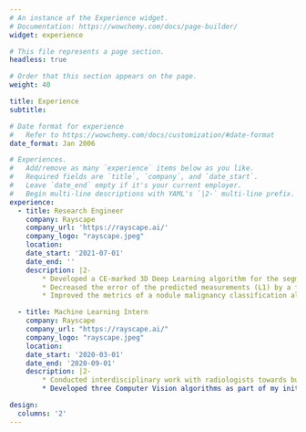 ```yaml
---
# An instance of the Experience widget.
# Documentation: https://wowchemy.com/docs/page-builder/
widget: experience

# This file represents a page section.
headless: true

# Order that this section appears on the page.
weight: 40

title: Experience
subtitle:

# Date format for experience
#   Refer to https://wowchemy.com/docs/customization/#date-format
date_format: Jan 2006

# Experiences.
#   Add/remove as many `experience` items below as you like.
#   Required fields are `title`, `company`, and `date_start`.
#   Leave `date_end` empty if it's your current employer.
#   Begin multi-line descriptions with YAML's `|2-` multi-line prefix.
experience:
  - title: Research Engineer
    company: Rayscape
    company_url: 'https://rayscape.ai/'
    company_logo: "rayscape.jpeg"
    location: 
    date_start: '2021-07-01'
    date_end: ''
    description: |2-
        * Developed a CE-marked 3D Deep Learning algorithm for the segmentation of nodules on lung CT scans that helps radiologists from over 100 medical institutions and 5 countries better identify these abnormalities whilst providing precise measurements.
        * Decreased the error of the predicted measurements (L1) by a factor of 2 compared to the previous model by using a decoder-style sub-network which exploits pre-existing feature maps and implements a segmentation refinement mechanism.
        * Improved the metrics of a nodule malignancy classification algorithm by 3% using Vision Transformers.

  - title: Machine Learning Intern
    company: Rayscape
    company_url: "https://rayscape.ai/"
    company_logo: "rayscape.jpeg"
    location:
    date_start: '2020-03-01'
    date_end: '2020-09-01'
    description: |2-
        * Conducted interdisciplinary work with radiologists towards building a robust and time-efficient AI model for the detection of intracranial haemorrhages meant for speeding up the triaging process.
        * Developed three Computer Vision algorithms as part of my initial training: lung segmentation (U-Net), pathology classification (CNN classifiers) and foreign objects detection (Faster R-CNN) on X-ray scans.

design:
  columns: '2'
---
```

